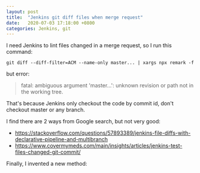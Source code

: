 ```yaml
---
layout: post
title:  "Jenkins git diff files when merge request"
date:   2020-07-03 17:18:00 +0800
categories: Jenkins, git
---
```


I need Jenkins to lint files changed in a merge request, so I run this command:

```
git diff --diff-filter=ACM --name-only master... | xargs npx remark -f
```

but error:

> fatal: ambiguous argument 'master...': unknown revision or path not in the working tree.

That's because Jenkins only checkout the code by commit id, don't checkout master or any branch.

I find there are 2 ways from Google search, but not very good:

- https://stackoverflow.com/questions/57893389/jenkins-file-diffs-with-declarative-pipeline-and-multibranch
- https://www.covermymeds.com/main/insights/articles/jenkins-test-files-changed-git-commit/

Finally, I invented a new method:

<script src="https://gist.github.com/sinkcup/7df2614b09bb89450721ccb67a9cfe2f.js"></script>
